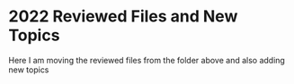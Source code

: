 
# 2022 Reviewed Files and New Topics

Here I am moving the reviewed files from the folder above and also adding new topics
